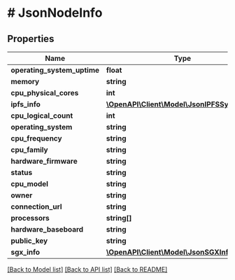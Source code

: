 # # JsonNodeInfo

## Properties

Name | Type | Description | Notes
------------ | ------------- | ------------- | -------------
**operating_system_uptime** | **float** |  | [optional]
**memory** | **string** |  | [optional]
**cpu_physical_cores** | **int** |  | [optional]
**ipfs_info** | [**\OpenAPI\Client\Model\JsonIPFSSystemInfo**](JsonIPFSSystemInfo.md) |  | [optional]
**cpu_logical_count** | **int** |  | [optional]
**operating_system** | **string** |  | [optional]
**cpu_frequency** | **string** |  | [optional]
**cpu_family** | **string** |  | [optional]
**hardware_firmware** | **string** |  | [optional]
**status** | **string** |  | [optional]
**cpu_model** | **string** |  | [optional]
**owner** | **string** |  | [optional]
**connection_url** | **string** |  | [optional]
**processors** | **string[]** |  | [optional]
**hardware_baseboard** | **string** |  | [optional]
**public_key** | **string** |  | [optional]
**sgx_info** | [**\OpenAPI\Client\Model\JsonSGXInfo**](JsonSGXInfo.md) |  | [optional]

[[Back to Model list]](../../README.md#models) [[Back to API list]](../../README.md#endpoints) [[Back to README]](../../README.md)
